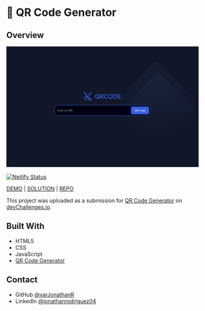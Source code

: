 # 📓 QR Code Generator

## Overview

![QR Code Generator](https://github.com/varJonathanR/qr-code-generator/blob/main/src/assets/qr-code-generator_preview.png)

[![Netlify Status](https://api.netlify.com/api/v1/badges/e66e9c5f-fb75-474e-b778-95511e8198b2/deploy-status)](https://app.netlify.com/sites/qr-code-generator-varjonathanr/deploys)

[DEMO](https://qr-code-generator-varjonathanr.netlify.app/) | [SOLUTION](https://devchallenges.io/solution/3338) | [REPO](https://github.com/varJonathanR/qr-code-generator)

This project was uploaded as a submission for [QR Code Generator](https://devchallenges.io/challenge/41) on [devChallenges.io](https://devchallenges.io/).

## Built With

- HTML5
- CSS
- JavaScript
- [QR Code Generator](https://goqr.me/api/)

## Contact

- GitHub [@varJonathanR](https://github.com/varJonathanR)
- LinkedIn [@jonathanrodriguez04](https://www.linkedin.com/in/jonathanrodriguez04)
